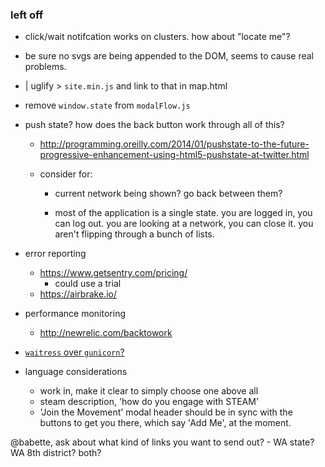 ### left off

- click/wait notifcation works on clusters. how about "locate me"?

- be sure no svgs are being appended to the DOM, seems to cause real problems.

- | uglify > `site.min.js` and link to that in map.html

- remove `window.state` from `modalFlow.js`

- push state? how does the back button work through all of this?
    - http://programming.oreilly.com/2014/01/pushstate-to-the-future-progressive-enhancement-using-html5-pushstate-at-twitter.html

    - consider for:
        - current network being shown? go back between them?

        - most of the application is a single state. you are logged in, you can log out. you are looking at a network, you can close it. you aren't flipping through a bunch of lists.

- error reporting
    - https://www.getsentry.com/pricing/
        - could use a trial
    - https://airbrake.io/

- performance monitoring
    - http://newrelic.com/backtowork

- [`waitress` over `gunicorn`?](http://thechangelog.com/waitress-a-better-python-wsgi-server-for-heroku/?utm_content=bufferdb582&utm_medium=social&utm_source=twitter.com&utm_campaign=buffer)

- language considerations
    - work in, make it clear to simply choose one above all
    - steam description, 'how do you engage with STEAM'
    - 'Join the Movement' modal header should be in sync with the buttons to get you there, which say 'Add Me', at the moment.


@babette, ask about what kind of links you want to send out?
    - WA state? WA 8th district? both?
